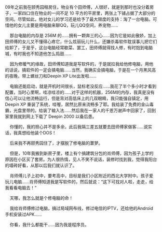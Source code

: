 09年之前我在颐秀园租房住，物业有个田师傅，人很好，就是到那时也没分着房子，一家四口住在物业的一间不足 10 平方的平房里，两张上下铺占据了大部分的空间。尽管如此，他对女儿的学习还是给予了最大限度的支持：淘了一台电脑。可惜他的女儿主要是用电脑来聊QQ，玩儿QQ空间，养宠物……

    那台电脑的内存是 256M 的……拥有一颗奔三的心……因为它是如此傲娇，加上田师傅的女儿又不懂得心疼它，什么炫丽玩儿什么，还嫌杀毒软件耽误事儿把它们给卸了，于是乎，这台电脑经常歇菜、罢工，田师傅就得找人修，有时抱到电脑城，有时我也不知道他怎么捣鼓……

    因为修暖气的缘故，田师傅知道我是写软件的，于是就拉我给他修电脑，用他的话说，搞软件的一定会搞电脑……当然，我确实会搞电脑，于是在一个月黑风高的夜晚，带上螺丝刀和Deepin XP Lite出发啦……

    电脑还能启动，就是开机时间很长，鼠标老没反应……我花了半个多小时才看到配置，当时心里啊，哇凉哇凉的……对于这样的机器，256M的内存，我真是没有信心可以让他流畅运行，但是背对高低床上的几双眼睛，我只能强自镇定，用 Deepin XP 重装了系统，哇喔，居然比原来流畅多了耶。我给装了免费的金山毒霸，光盘里带的。给装了输入法……然后我在一家人的千恩万谢声中回家了，回到家里我就到网上下载了 Deepin 2000 以备后患。

    你懂的，我的担心并不是多余，此后我隔三差五就要去田师傅家做客……说实话，我真想给他装个DOS！

    后来我不再颐秀园住了，才摆脱了修电脑的噩梦。

    但是，10年我搬到新房子里，楼上有个搞建筑分包的肖师傅，因为孩子上学的原因在小区买了套房。为人很热情，见人不笑不说话，装修时找到我，觉得我阳台的墙砖好看，从那以后我们就认识了。

    肖师傅儿子上初中，要考高中，目标是我们小区附近的西北大学附中。孩子爱玩儿电脑……肖师傅知道我是写软件的，然后就说：“这下可找对人啦，走走，给我看看电脑去！”

    天哪，我怎么就是个修电脑的命！

    我给肖师傅修过电脑，搞过局域网布线，修过电信的IPTV，还给他的Android手机安装过APK……

    你看，我什么都能干……因为我是程序员。

